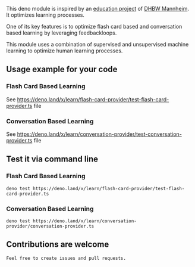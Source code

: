   

This deno module is inspired by an [education project](https://github.com/fancy-flashcard/ffc) of 
[DHBW Mannheim](https://www.mannheim.dhbw.de/startseite). It optimizes learning processes.

One of its key features is to optimize flash card based and conversation based learning by leveraging feedbackloops.  

This module uses a combination of supervised and unsupervised machine learning to optimize human learning processes.


## Usage example for your code
### Flash Card Based Learning

See https://deno.land/x/learn/flash-card-provider/test-flash-card-provider.ts file

### Conversation Based Learning

See https://deno.land/x/learn/conversation-provider/test-conversation-provider.ts file


## Test it via command line
### Flash Card Based Learning
```
deno test https://deno.land/x/learn/flash-card-provider/test-flash-card-provider.ts
```

### Conversation Based Learning
```
deno test https://deno.land/x/learn/conversation-provider/conversation-provider.ts
```

## Contributions are welcome
```
Feel free to create issues and pull requests. 
```